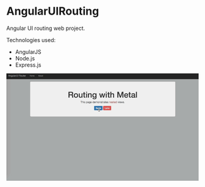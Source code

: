 # AngularUIRouting

Angular UI routing web project.

Technologies used:

- AngularJS
- Node.js
- Express.js

<img src="https://github.com/TheManuGarcia/AngularUIRouting/blob/master/AngularUIRouting.gif"/>



